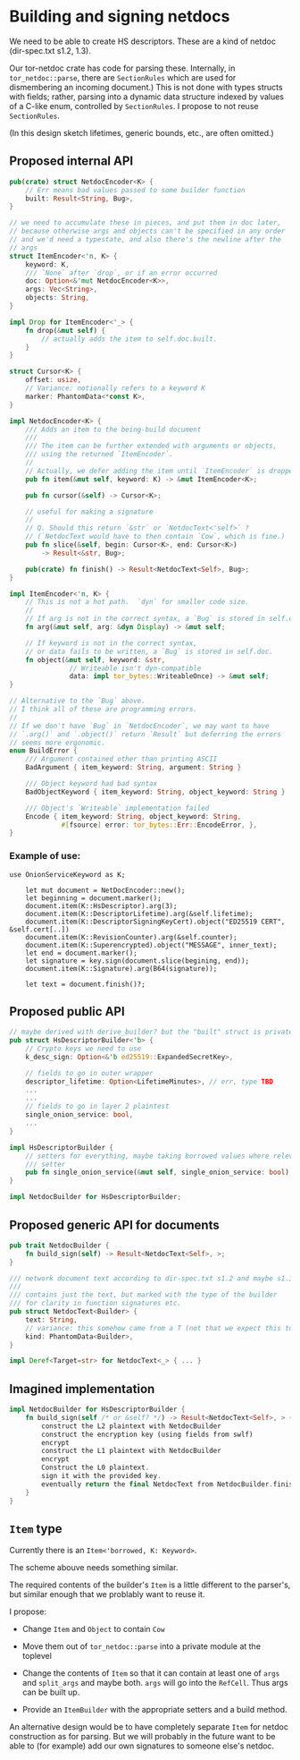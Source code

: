 Building and signing netdocs
============================

We need to be able to create HS descriptors.  These are a kind of netdoc
(dir-spec.txt s1.2, 1.3).

Our tor-netdoc crate has code for parsing these.  Internally, in
`tor_netdoc::parse`, there are `SectionRules` which are used for
dismembering an incoming document.)  This is not done with types
structs with fields; rather, parsing into a dynamic data structure
indexed by values of a C-like enum, controlled by `SectionRules`.
I propose to not reuse `SectionRules`.

(In this design sketch lifetimes, generic bounds, etc., are often omitted.)

## Proposed internal API

```rust
pub(crate) struct NetdocEncoder<K> {
    // Err means bad values passed to some builder function
    built: Result<String, Bug>,
}

// we need to accumulate these in pieces, and put them in doc later,
// because otherwise args and objects can't be specified in any order
// and we'd need a typestate, and also there's the newline after the
// args
struct ItemEncoder<'n, K> {
    keyword: K,
    /// `None` after `drop`, or if an error occurred
    doc: Option<&'mut NetdocEncoder<K>>,
    args: Vec<String>,
    objects: String,
}

impl Drop for ItemEncoder<'_> {
    fn drop(&mut self) {
        // actually adds the item to self.doc.built.
    }
}

struct Cursor<K> {
    offset: usize,
    // Variance: notionally refers to a keyword K
    marker: PhantomData<*const K>,
}

impl NetdocEncoder<K> {
    /// Adds an item to the being-build document
    ///
    /// The item can be further extended with arguments or objects,
    /// using the returned `ItemEncoder`.
    //
    // Actually, we defer adding the item until `ItemEncoder` is dropped.
    pub fn item(&mut self, keyword: K) -> &mut ItemEncoder<K>;

    pub fn cursor(&self) -> Cursor<K>;

    // useful for making a signature
    //
    // Q. Should this return `&str` or `NetdocText<'self>` ?
    // (`NetdocText would have to then contain `Cow`, which is fine.)
    pub fn slice(&self, begin: Cursor<K>, end: Cursor<K>)
        -> Result<&str, Bug>;

    pub(crate) fn finish() -> Result<NetdocText<Self>, Bug>;
}

impl ItemEncoder<'n, K> {
    // This is not a hot path.  `dyn` for smaller code size.
    //
    // If arg is not in the correct syntax, a `Bug` is stored in self.doc.
    fn arg(&mut self, arg: &dyn Display) -> &mut self;

    // If keyword is not in the correct syntax,
    // or data fails to be written, a `Bug` is stored in self.doc.
    fn object(&mut self, keyword: &str,
               // Writeable isn't dyn-compatible
               data: impl tor_bytes::WriteableOnce) -> &mut self;
}

// Alternative to the `Bug` above.
// I think all of these are programming errors.
//
// If we don't have `Bug` in `NetdocEncoder`, we may want to have
// `.arg()` and `.object()` return `Result` but deferring the errors
// seems more ergonomic.
enum BuildError {
    /// Argument contained other than printing ASCII
    BadArgument { item_keyword: String, argument: String }

    /// Object keyword had bad syntax
    BadObjectKeyword { item_keyword: String, object_keyword: String }

    /// Object's `Writeable` implementation failed
    Encode { item_keyword: String, object_keyword: String,
             #[fsource] error: tor_bytes::Err::EncodeError, },
}
```

### Example of use:
```
use OnionServiceKeyword as K;

    let mut document = NetDocEncoder::new();
    let beginning = document.marker();
    document.item(K::HsDescriptor).arg(3);
    document.item(K::DescriptorLifetime).arg(&self.lifetime);
    document.item(K::DescriptorSigningKeyCert).object("ED25519 CERT", &self.cert[..])
    document.item(K::RevisionCounter).arg(&self.counter);
    document.item(K::Superencrypted).object("MESSAGE", inner_text);
    let end = document.marker();
    let signature = key.sign(document.slice(begining, end));
    document.item(K::Signature).arg(B64(signature));

    let text = document.finish()?;
```

## Proposed public API

```rust
// maybe derived with derive_builder? but the "built" struct is private
pub struct HsDescriptorBuilder<'b> {
    // Crypto keys we need to use
    k_desc_sign: Option<&'b ed25519::ExpandedSecretKey>,

    // fields to go in outer wrapper
    descriptor_lifetime: Option<LifetimeMinutes>, // err, type TBD
    ...
    ...
    // fields to go in layer 2 plaintest
    single_onion_service: bool,
    ...
}

impl HsDescriptorBuilder {
    // setters for everything, maybe taking borrowed values where relevant
    /// setter
    pub fn single_onion_service(&mut self, single_onion_service: bool);
}

impl NetdocBuilder for HsDescriptorBuilder;
```

## Proposed generic API for documents

```rust
pub trait NetdocBuilder {
    fn build_sign(self) -> Result<NetdocText<Self>, >;
}

/// network document text according to dir-spec.txt s1.2 and maybe s1.3
///
/// contains just the text, but marked with the type of the builder
/// for clarity in function signatures etc.
pub struct NetdocText<Builder> {
    text: String,
    // variance: this somehow came from a T (not that we expect this to matter)
    kind: PhantomData<Builder>,
}

impl Deref<Target=str> for NetdocText<_> { ... }
```

## Imagined implementation

```rust
impl NetdocBuilder for HsDescriptorBuilder {
    fn build_sign(self /* or &self? */) -> Result<NetdocText<Self>, > {
        construct the L2 plaintext with NetdocBuilder
        construct the encryption key (using fields from swlf)
        encrypt
        construct the L1 plaintext with NetdocBuilder
        encrypt
        Construct the L0 plaintext.
        sign it with the provided key.
        eventually return the final NetdocText from NetdocBuilder.finish()
    }
}
```

## `Item` type

Currently there is an `Item<'borrowed, K: Keyword>`.

The scheme abouve needs something similar.

The required contents of the builder's `Item` is a little different to
the parser's, but similar enough that we problably want to reuse it.

I propose:

 * Change `Item` and `Object` to contain `Cow`
 * Move them out of `tor_netdoc::parse` into a private module at the toplevel
 * Change the contents of `Item` so that it can contain at least one of `args`
   and `split_args` and maybe both.  `args` will go into the `RefCell`.
   Thus args can be built up.

 * Provide an `ItemBuilder` with the appropriate setters and a build method.

An alternative design would be to have completely separate `Item` for
netdoc construction as for parsing.  But we will probably in the
future want to be able to (for example) add our own signatures to
someone else's netdoc.
